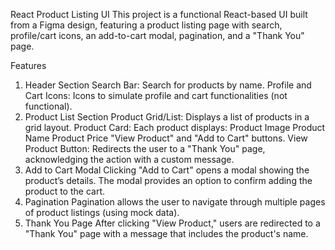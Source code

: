 React Product Listing UI
This project is a functional React-based UI built from a Figma design, featuring a product listing page with search, profile/cart icons, an add-to-cart modal, pagination, and a "Thank You" page.

Features
1. Header Section
Search Bar: Search for products by name.
Profile and Cart Icons: Icons to simulate profile and cart functionalities (not functional).
2. Product List Section
Product Grid/List: Displays a list of products in a grid layout.
Product Card: Each product displays:
Product Image
Product Name
Product Price
"View Product" and "Add to Cart" buttons.
View Product Button: Redirects the user to a "Thank You" page, acknowledging the action with a custom message.
3. Add to Cart Modal
Clicking "Add to Cart" opens a modal showing the product’s details.
The modal provides an option to confirm adding the product to the cart.
4. Pagination
Pagination allows the user to navigate through multiple pages of product listings (using mock data).
5. Thank You Page
After clicking "View Product," users are redirected to a "Thank You" page with a message that includes the product's name.
